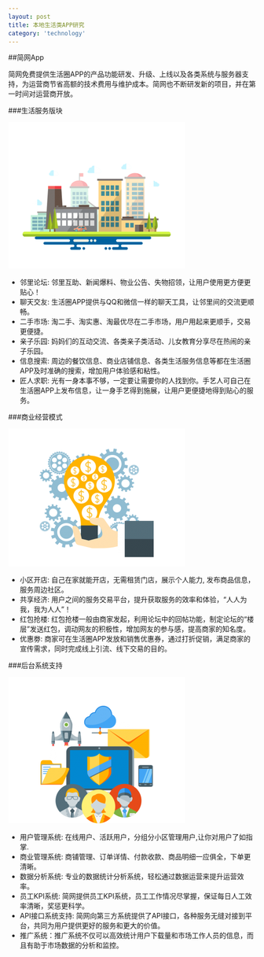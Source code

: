```yaml
---
layout: post
title: 本地生活类APP研究
category: 'technology'
---
```



##简网App

简网免费提供生活圈APP的产品功能研发、升级、上线以及各类系统与服务器支持，为运营商节省高额的技术费用与维护成本。简网也不断研发新的项目，并在第一时间对运营商开放。

###生活服务版块

![image](/images/cutt005-360x298.png)

-   邻里论坛: 邻里互助、新闻爆料、物业公告、失物招领，让用户使用更方便更贴心！
-   聊天交友: 生活圈APP提供与QQ和微信一样的聊天工具，让邻里间的交流更顺畅。
-   二手市场: 淘二手、淘实惠、淘最优尽在二手市场，用户用起来更顺手，交易更便捷。
-   亲子乐园: 妈妈们的互动交流、各类亲子类活动、儿女教育分享尽在热闹的亲子乐园。
-   信息搜索: 周边的餐饮信息、商业店铺信息、各类生活服务信息等都在生活圈APP及时准确的搜索，增加用户体验感和粘性。
-   匠人求职: 光有一身本事不够，一定要让需要你的人找到你。手艺人可自己在生活圈APP上发布信息，让一身手艺得到施展，让用户更便捷地得到贴心的服务。

###商业经营模式

![image](/images/cutt006-360x280.png)

-   小区开店: 自己在家就能开店，无需租赁门店，展示个人能力, 发布商品信息，服务周边社区。
-   共享经济: 用户之间的服务交易平台，提升获取服务的效率和体验，“人人为我，我为人人”！
-   红包抢楼: 红包抢楼一般由商家发起，利用论坛中的回帖功能，制定论坛的“楼层”发送红包，调动网友的积极性，增加网友的参与感，提高商家的知名度。
-   优惠劵: 商家可在生活圈APP发放和销售优惠券，通过打折促销，满足商家的宣传需求，同时完成线上引流、线下交易的目的。

###后台系统支持

![image](/images/cutt008-360x298.png)

-   用户管理系统: 在线用户、活跃用户，分组分小区管理用户,让你对用户了如指掌.
-   商业管理系统: 商铺管理、订单详情、付款收款、商品明细一应俱全，下单更清晰。
-   数据分析系统: 专业的数据统计分析系统，轻松通过数据运营来提升运营效率。
-   员工KPI系统: 简网提供员工KPI系统，员工工作情况尽掌握，保证每日人工效率清晰，奖惩更科学。
-   API接口系统支持: 简网向第三方系统提供了API接口，各种服务无缝对接到平台，共同为用户提供更好的服务和更大的价值。
-   推广系统：推广系统不仅可以高效统计用户下载量和市场工作人员的信息，而且有助于市场数据的分析和监控。



